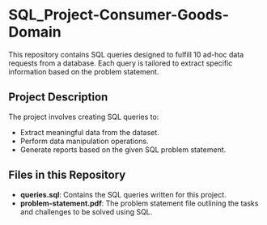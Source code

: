# SQL_Project-Consumer-Goods-Domain

This repository contains SQL queries designed to fulfill 10 ad-hoc data requests from a database. Each query is tailored to extract specific information based on the problem statement.

## Project Description

The project involves creating SQL queries to:
  -   Extract meaningful data from the dataset.
  -   Perform data manipulation operations.
  -   Generate reports based on the given SQL problem statement.

## Files in this Repository

- **queries.sql**: Contains the SQL queries written for this project.
- **problem-statement.pdf**: The problem statement file outlining the tasks and challenges to be solved using SQL.

